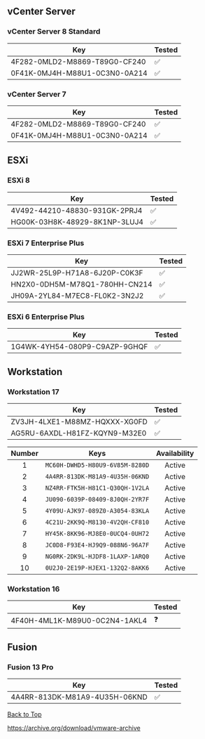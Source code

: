 ## vCenter Server
### vCenter Server 8 Standard
| Key                                           | Tested  |
|-----------------------------------------------|---------|
| 4F282-0MLD2-M8869-T89G0-CF240                 | ✅       |
| 0F41K-0MJ4H-M88U1-0C3N0-0A214                 | ✅       |

### vCenter Server 7
| Key                                           | Tested  |
|-----------------------------------------------|---------|
| 4F282-0MLD2-M8869-T89G0-CF240                 | ✅       |
| 0F41K-0MJ4H-M88U1-0C3N0-0A214                 | ✅       |

## ESXi
### ESXi 8
| Key                                           | Tested  |
|-----------------------------------------------|---------|
| 4V492-44210-48830-931GK-2PRJ4                 | ✅       |
| HG00K-03H8K-48929-8K1NP-3LUJ4                 | ✅       |

### ESXi 7 Enterprise Plus
| Key                                           | Tested  |
|-----------------------------------------------|---------|
| JJ2WR-25L9P-H71A8-6J20P-C0K3F                 | ✅       |
| HN2X0-0DH5M-M78Q1-780HH-CN214                 | ✅       |
| JH09A-2YL84-M7EC8-FL0K2-3N2J2                 | ✅       |

### ESXi 6 Enterprise Plus
| Key                                           | Tested  |
|-----------------------------------------------|---------|
| 1G4WK-4YH54-080P9-C9AZP-9GHQF                 | ✅       |

## Workstation
### Workstation 17
| Key                                           | Tested  |
|-----------------------------------------------|---------|
| ZV3JH-4LXE1-M88MZ-HQXXX-XG0FD                 | ✅       |
| AG5RU-6AXDL-H81FZ-KQYN9-M32E0                 | ✅       |

| Number | Keys | Availability |
|:------:|------------|:---------:|
| 1 | `MC60H-DWHD5-H80U9-6V85M-8280D` | Active
| 2 | `4A4RR-813DK-M81A9-4U35H-06KND` | Active
| 3 | `NZ4RR-FTK5H-H81C1-Q30QH-1V2LA` | Active
| 4 | `JU090-6039P-08409-8J0QH-2YR7F` | Active
| 5 | `4Y09U-AJK97-089Z0-A3054-83KLA` | Active
| 6 | `4C21U-2KK9Q-M8130-4V2QH-CF810` | Active
| 7 | `HY45K-8KK96-MJ8E0-0UCQ4-0UH72` | Active
| 8 | `JC0D8-F93E4-HJ9Q9-088N6-96A7F` | Active
| 9 | `NG0RK-2DK9L-HJDF8-1LAXP-1ARQ0` | Active
| 10 | `0U2J0-2E19P-HJEX1-132Q2-8AKK6` | Active


### Workstation 16
| Key                                           | Tested  |
|-----------------------------------------------|---------|
| 4F40H-4ML1K-M89U0-0C2N4-1AKL4                 | ❓       |

## Fusion
### Fusion 13 Pro
| Key                                           | Tested  |
|-----------------------------------------------|---------|
| 4A4RR-813DK-M81A9-4U35H-06KND                 | ✅       |

[Back to Top](#links)

https://archive.org/download/vmware-archive